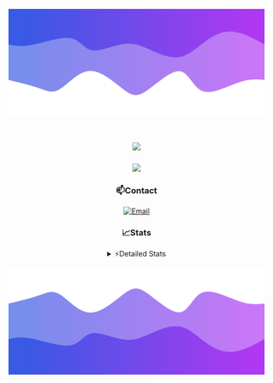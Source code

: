 ![Header](./header.png)
<div align="center">

<h1 align="center">
  <a href="https://git.io/typing-svg">
    <img src="https://readme-typing-svg.herokuapp.com/?lines=Hello,+There!+👋;This+is+chicho.;CEO+on+Hely+Development....;&center=true&size=25">
  </a>
</h1>
  
<p align="center">
  <img src="https://lanyard.cnrad.dev/api/852683595378196480" />
</p>

### 📫Contact
  [![Email](https://img.shields.io/badge/Email-gastondalla@gmail.com-04619f?style=for-the-badge&logo=gmail&logoColor=white)](mailto:gastondalla@gmail.com)
</br>  
### 📈Stats
<details>
    <summary> ⚡Detailed Stats</summary>
    <br/>

<!--START_SECTION:waka-->
![Code Time](http://img.shields.io/badge/Code%20Time-176%20hrs%2016%20mins-blue)

![Profile Views](http://img.shields.io/badge/Profile%20Views-2-blue)

**🐱 My GitHub Data** 

> 📦 37.7 kB Used in GitHub's Storage 
 > 
> 🏆 7 Contributions in the Year 2023
 > 
> 🚫 Not Opted to Hire
 > 
> 📜 6 Public Repositories 
 > 
> 🔑 9 Private Repositories 
 > 
**I'm a Night 🦉** 

```text
🌞 Morning                14 commits          █░░░░░░░░░░░░░░░░░░░░░░░░   04.17 % 
🌆 Daytime                49 commits          ████░░░░░░░░░░░░░░░░░░░░░   14.58 % 
🌃 Evening                158 commits         ████████████░░░░░░░░░░░░░   47.02 % 
🌙 Night                  115 commits         █████████░░░░░░░░░░░░░░░░   34.23 % 
```
📅 **I'm Most Productive on Tuesday** 

```text
Monday                   25 commits          ██░░░░░░░░░░░░░░░░░░░░░░░   07.44 % 
Tuesday                  65 commits          █████░░░░░░░░░░░░░░░░░░░░   19.35 % 
Wednesday                61 commits          █████░░░░░░░░░░░░░░░░░░░░   18.15 % 
Thursday                 37 commits          ███░░░░░░░░░░░░░░░░░░░░░░   11.01 % 
Friday                   48 commits          ████░░░░░░░░░░░░░░░░░░░░░   14.29 % 
Saturday                 48 commits          ████░░░░░░░░░░░░░░░░░░░░░   14.29 % 
Sunday                   52 commits          ████░░░░░░░░░░░░░░░░░░░░░   15.48 % 
```


📊 **This Week I Spent My Time On** 

```text
🕑︎ Time Zone: America/Argentina/Buenos_Aires

💬 Programming Languages: 
C#                       9 hrs 36 mins       ███████████░░░░░░░░░░░░░░   43.68 % 
Python                   4 hrs 32 mins       █████░░░░░░░░░░░░░░░░░░░░   20.65 % 
Other                    4 hrs 24 mins       █████░░░░░░░░░░░░░░░░░░░░   20.08 % 
HTML                     2 hrs 55 mins       ███░░░░░░░░░░░░░░░░░░░░░░   13.33 % 
Text                     14 mins             ░░░░░░░░░░░░░░░░░░░░░░░░░   01.12 % 

🔥 Editors: 
Visual Studio            13 hrs 56 mins      ████████████████░░░░░░░░░   63.40 % 
VS Code                  8 hrs 2 mins        █████████░░░░░░░░░░░░░░░░   36.60 % 

🐱‍💻 Projects: 
Unknown Project          5 hrs 40 mins       ██████░░░░░░░░░░░░░░░░░░░   25.80 % 
StringExtractor          5 hrs 32 mins       ██████░░░░░░░░░░░░░░░░░░░   25.22 % 
Hate                     5 hrs 23 mins       ██████░░░░░░░░░░░░░░░░░░░   24.50 % 
Palometa                 3 hrs               ███░░░░░░░░░░░░░░░░░░░░░░   13.68 % 
Coder                    2 hrs 22 mins       ███░░░░░░░░░░░░░░░░░░░░░░   10.80 % 

💻 Operating System: 
Windows                  21 hrs 58 mins      █████████████████████████   100.00 % 
```

**I Mostly Code in JavaScript** 

```text
JavaScript               8 repos             █████████░░░░░░░░░░░░░░░░   36.36 % 
CSS                      3 repos             ███░░░░░░░░░░░░░░░░░░░░░░   13.64 % 
C#                       2 repos             ██░░░░░░░░░░░░░░░░░░░░░░░   09.09 % 
Python                   2 repos             ██░░░░░░░░░░░░░░░░░░░░░░░   09.09 % 
Batchfile                1 repo              █░░░░░░░░░░░░░░░░░░░░░░░░   04.55 % 
```




 Last Updated on 24/06/2023 11:11:22 UTC
<!--END_SECTION:waka-->
</details>

![Footer](./footer.png)
